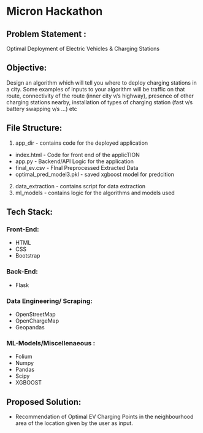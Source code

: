 # Micron Hackathon
## Problem Statement :

Optimal Deployment of Electric Vehicles & Charging Stations

## Objective:

Design an algorithm which will tell you where to deploy charging stations in a city. Some examples of inputs to your algorithm will be traffic on that route, connectivity of the route (inner city v/s highway), presence of other charging stations nearby, installation of types of charging station (fast v/s battery swapping v/s …) etc 

## File Structure:
1. app_dir - contains code for the deployed application
 - index.html - Code for front end of the applicTION
 - app.py - Backend/API Logic for the application
 - final_ev.csv - FInal Preprocessed Extracted Data
 - optimal_pred_model3.pkl - saved xgboost model for predcition

2. data_extraction - contains script for data extraction
3. ml_models - contains logic for the algorithms and models used 

## Tech Stack:
### Front-End:
 - HTML
 - CSS
 - Bootstrap

### Back-End: 
 - Flask

### Data Engineering/ Scraping:
 - OpenStreetMap
 - OpenChargeMap
 - Geopandas

### ML-Models/Miscellenaeous : 
 - Folium
 - Numpy
 - Pandas
 - Scipy
 - XGBOOST

## Proposed Solution:

 - Recommendation of Optimal EV Charging Points in the neighbourhood area of the location given by the user as input.
